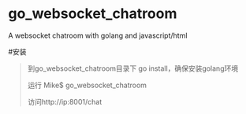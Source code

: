 # go_websocket_chatroom
A websocket chatroom with golang and javascript/html

#安装
>
> 到go_websocket_chatroom目录下 go install，确保安装golang环境
>
> 运行 Mike$ go_websocket_chatroom
>
> 访问http://ip:8001/chat
